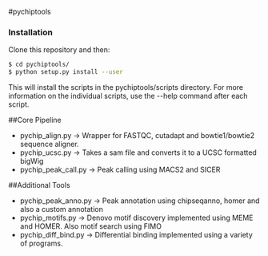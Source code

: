 #pychiptools 

### Installation

Clone this repository and then:

```bash
$ cd pychiptools/
$ python setup.py install --user
```

This will install the scripts in the pychiptools/scripts directory. For more information on the individual scripts, use the --help command after each script. 

##Core Pipeline

- pychip_align.py -> Wrapper for FASTQC, cutadapt and bowtie1/bowtie2 sequence aligner. 
- pychip_ucsc.py -> Takes a sam file and converts it to a UCSC formatted bigWig
- pychip_peak_call.py -> Peak calling using MACS2 and SICER

##Additional Tools
- pychip_peak_anno.py -> Peak annotation using chipseqanno, homer and also a custom annotation
- pychip_motifs.py -> Denovo motif discovery implemented using MEME and HOMER. Also motif search using FIMO
- pychip_diff_bind.py -> Differential binding implemented using a variety of programs. 

